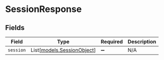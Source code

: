 # SessionResponse


## Fields

| Field                                                    | Type                                                     | Required                                                 | Description                                              |
| -------------------------------------------------------- | -------------------------------------------------------- | -------------------------------------------------------- | -------------------------------------------------------- |
| `session`                                                | List[[models.SessionObject](../models/sessionobject.md)] | :heavy_minus_sign:                                       | N/A                                                      |